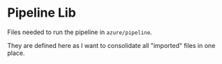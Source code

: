 # Pipeline Lib

Files needed to run the pipeline in `azure/pipeline`. 

They are defined here as I want to consolidate all "imported" files in one place.
